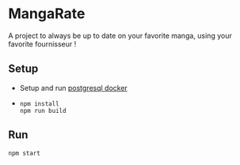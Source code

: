 # MangaRate

A project to always be up to date on your favorite manga, using your favorite fournisseur !

## Setup
- Setup and run [postgresql docker](doc/setup_dev_DB.md)
- 
    ```
    npm install
    npm run build
    ```

## Run
```
npm start
```